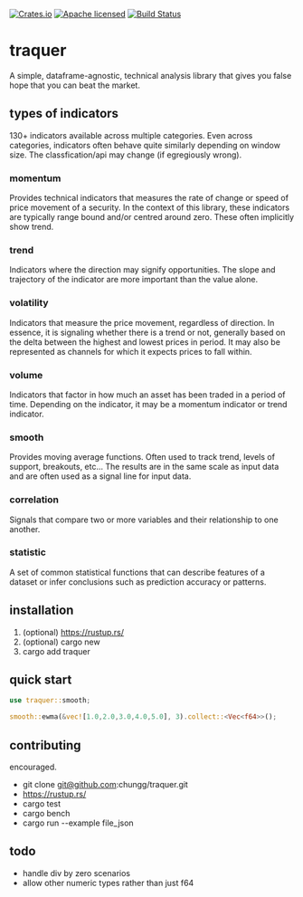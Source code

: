 [![Crates.io][crates-badge]][crates-url]
[![Apache licensed][license-badge]][license-url]
[![Build Status][actions-badge]][actions-url]

[crates-badge]: https://img.shields.io/crates/v/traquer.svg
[crates-url]: https://crates.io/crates/traquer
[license-badge]: https://img.shields.io/badge/license-Apache%20v2-blue.svg
[license-url]: https://github.com/chungg/traquer/blob/main/LICENSE
[actions-badge]: https://github.com/chungg/traquer/actions/workflows/gate.yml/badge.svg
[actions-url]: https://github.com/chungg/traquer/actions?query=branch%3Amain

# traquer

A simple, dataframe-agnostic, technical analysis library that gives you false hope
that you can beat the market.

## types of indicators

130+ indicators available across multiple categories. Even across categories, indicators often
behave quite similarly depending on window size. The classfication/api may change
(if egregiously wrong).

### momentum
Provides technical indicators that measures the rate of change or speed of price
movement of a security. In the context of this library, these indicators are typically
range bound and/or centred around zero. These often implicitly show trend.

### trend
Indicators where the direction may signify opportunities. The slope and trajectory of the
indicator are more important than the value alone.

### volatility
Indicators that measure the price movement, regardless of direction. In essence, it is
signaling whether there is a trend or not, generally based on the delta between the
highest and lowest prices in period. It may also be represented as channels for which
it expects prices to fall within.

### volume
Indicators that factor in how much an asset has been traded in a period of time. Depending on
the indicator, it may be a momentum indicator or trend indicator.

### smooth
Provides moving average functions. Often used to track trend, levels of support, breakouts, etc...
The results are in the same scale as input data and are often used as a signal line for input data.

### correlation
Signals that compare two or more variables and their relationship to one another.

### statistic
A set of common statistical functions that can describe features of a dataset or infer
conclusions such as prediction accuracy or patterns.

## installation
1. (optional) https://rustup.rs/
2. (optional) cargo new <lib name>
3. cargo add traquer

## quick start

```rust
use traquer::smooth;

smooth::ewma(&vec![1.0,2.0,3.0,4.0,5.0], 3).collect::<Vec<f64>>();
```

## contributing
encouraged.

- git clone git@github.com:chungg/traquer.git
- https://rustup.rs/
- cargo test
- cargo bench
- cargo run --example file_json

## todo
- handle div by zero scenarios
- allow other numeric types rather than just f64
